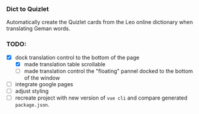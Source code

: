 ### Dict to Quizlet

Automatically create the Quizlet cards from the Leo online dictionary when translating Geman words.

### TODO:
- [x] dock translation control to the bottom of the page
  -[x] made translation table scrollable
  - [ ] made translation control the "floating" pannel docked to the bottom of the window
- [ ] integrate google pages
- [ ] adjust styling 
- [ ] recreate project with new version of `vue cli` and compare generated `package.json`.